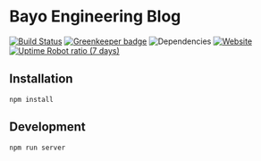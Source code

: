 # Bayo Engineering Blog

[![Build Status](https://travis-ci.org/bayo-jsc/bayo-jsc.github.io.svg?branch=dev)](https://travis-ci.org/bayo-jsc/bayo-jsc.github.io)
[![Greenkeeper badge](https://badges.greenkeeper.io/bayo-jsc/bayo-jsc.github.io.svg)](https://greenkeeper.io/)
![Dependencies](https://david-dm.org/bayo-jsc/bayo-jsc.github.io.svg)
[![Website](https://img.shields.io/website-up-down-green-red/http/shields.io.svg?label=my-website)](blog.bayo.vn)
[![Uptime Robot ratio (7 days)](https://img.shields.io/uptimerobot/ratio/7/m778918918-3e92c097147760ee39d02d36.svg)](blog.bayo.vn)

## Installation
```
npm install 
```

## Development
```
npm run server
```
